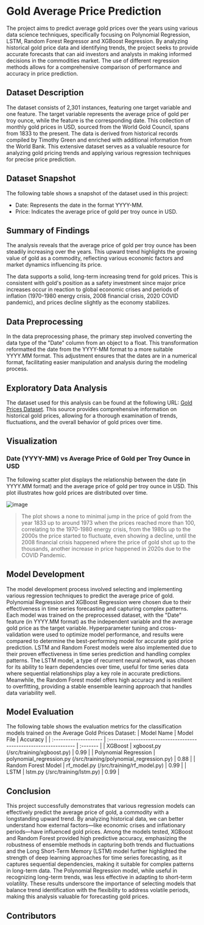 # Gold Average Price Prediction

The project aims to predict average gold prices over the years using various data science techniques, specifically focusing on Polynomial Regression, LSTM, Random Forest Regressor and XGBoost Regression. By analyzing historical gold price data and identifying trends, the project seeks to provide accurate forecasts that can aid investors and analysts in making informed decisions in the commodities market. The use of different regression methods allows for a comprehensive comparison of performance and accuracy in price prediction.

## Dataset Description

The dataset consists of 2,301 instances, featuring one target variable and one feature. The target variable represents the average price of gold per troy ounce, while the feature is the corresponding date. This collection of monthly gold prices in USD, sourced from the World Gold Council, spans from 1833 to the present. The data is derived from historical records compiled by Timothy Green and enriched with additional information from the World Bank. This extensive dataset serves as a valuable resource for analyzing gold pricing trends and applying various regression techniques for precise price prediction.

## Dataset Snapshot
The following table shows a snapshot of the dataset used in this project:
- Date: Represents the date in the format YYYY-MM.
- Price: Indicates the average price of gold per troy ounce in USD.

## Summary of Findings

The analysis reveals that the average price of gold per troy ounce has been steadily increasing over the years. This upward trend highlights the growing value of gold as a commodity, reflecting various economic factors and market dynamics influencing its price.

The data supports a solid, long-term increasing trend for gold prices. This is consistent with gold's position as a safety investment since major price increases occur in reaction to global economic crises and periods of inflation (1970-1980 energy crisis, 2008 financial crisis, 2020 COVID pandemic), and prices decline slightly as the economy stabilizes. 

## Data Preprocessing

In the data preprocessing phase, the primary step involved converting the data type of the "Date" column from an object to a float. This transformation reformatted the date from the YYYY-MM format to a more suitable YYYY.MM format. This adjustment ensures that the dates are in a numerical format, facilitating easier manipulation and analysis during the modeling process.

## Exploratory Data Analysis

The dataset used for this analysis can be found at the following URL: [Gold Prices Dataset](https://datahub.io/core/gold-prices). This source provides comprehensive information on historical gold prices, allowing for a thorough examination of trends, fluctuations, and the overall behavior of gold prices over time.

## Visualization

### Date (YYYY-MM) vs Average Price of Gold per Troy Ounce in USD

The following scatter plot displays the relationship between the date (in YYYY.MM format) and the average price of gold per troy ounce in USD. This plot illustrates how gold prices are distributed over time.

![image](https://github.com/user-attachments/assets/2cb477f9-fba0-4620-96ff-88b4e26424e8)

> The plot shows a none to minimal jump in the price of gold from the year 1833 up to around 1973 when the prices reached more than 100, correlating to the 1970-1980 energy crisis, from the 1980s up to the 2000s the price started to fluctuate, even showing a decline, until the 2008 financial crisis happened where the price of gold shot up to the thousands, another increase in price happened in 2020s due to the COVID Pandemic. 

## Model Development

The model development process involved selecting and implementing various regression techniques to predict the average price of gold. Polynomial Regression and XGBoost Regression were chosen due to their effectiveness in time series forecasting and capturing complex patterns. Each model was trained on the preprocessed dataset, with the "Date" feature (in YYYY.MM format) as the independent variable and the average gold price as the target variable. Hyperparameter tuning and cross-validation were used to optimize model performance, and results were compared to determine the best-performing model for accurate gold price prediction. LSTM and Random Forest models were also implemented due to their proven effectiveness in time series prediction and handling complex patterns. The LSTM model, a type of recurrent neural network, was chosen for its ability to learn dependencies over time, useful for time series data where sequential relationships play a key role in accurate predictions. Meanwhile, the Random Forest model offers high accuracy and is resilient to overfitting, providing a stable ensemble learning approach that handles data variability well.

## Model Evaluation

The following table shows the evaluation metrics for the classification models trained on the Average Gold Prices Dataset:
| Model Name            | Model File                                                        | Accuracy |
| :-------------------- | :---------------------------------------------------------------- | :------- |
| XGBoost               | xgboost.py (/src/training/xgboost.py)                             | 0.99     |
| Polynomial Regression | polynomial_regression.py (/src/training/polynomial_regression.py) | 0.88     |
| Random Forest Model   | rf_model.py (/src/training/rf_model.py)                           | 0.99     |
| LSTM                  | lstm.py (/src/training/lstm.py)                                   | 0.99     |

## Conclusion

This project successfully demonstrates that various regression models can effectively predict the average price of gold, a commodity with a longstanding upward trend. By analyzing historical data, we can better understand how external factors—like economic crises and inflationary periods—have influenced gold prices. Among the models tested, XGBoost and Random Forest provided high predictive accuracy, emphasizing the robustness of ensemble methods in capturing both trends and fluctuations and the Long Short-Term Memory (LSTM) model further highlighted the strength of deep learning approaches for time series forecasting, as it captures sequential dependencies, making it suitable for complex patterns in long-term data. The Polynomial Regression model, while useful in recognizing long-term trends, was less effective in adapting to short-term volatility. These results underscore the importance of selecting models that balance trend identification with the flexibility to address volatile periods, making this analysis valuable for forecasting gold prices.

## Contributors
